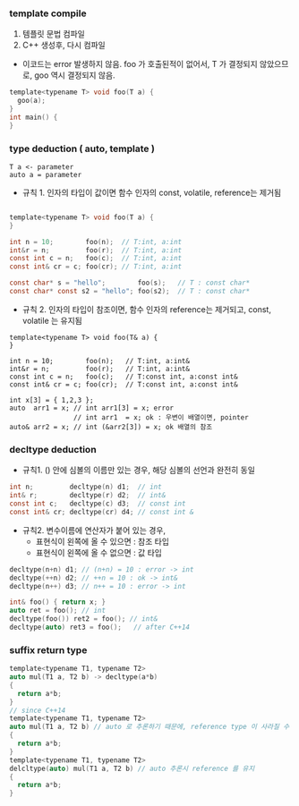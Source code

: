 ### template compile
1. 템플릿 문법 컴파일
2. C++ 생성후, 다시 컴파일
- 이코드는 error 발생하지 않음. foo 가 호출된적이 없어서, T 가 결정되지 않았으므로, goo 역시 결정되지 않음.
```c
template<typename T> void foo(T a) {
  goo(a);
}
int main() {
}
```

### type deduction ( auto, template )
    T a <- parameter
    auto a = parameter
- 규칙 1. 인자의 타입이 값이면 함수 인자의 const, volatile, reference는 제거됨    
```c

template<typename T> void foo(T a) {
}

int n = 10;        foo(n);  // T:int, a:int
int&r = n;         foo(r);  // T:int, a:int
const int c = n;   foo(c);  // T:int, a:int
const int& cr = c; foo(cr); // T:int, a:int

const char* s = "hello";        foo(s);   // T : const char*
const char* const s2 = "hello"; foo(s2);  // T : const char*
```
- 규칙 2. 인자의 타입이 참조이면,  함수 인자의 reference는 제거되고, const, volatile 는 유지됨
```
template<typename T> void foo(T& a) {
}

int n = 10;        foo(n);   // T:int, a:int&
int&r = n;         foo(r);   // T:int, a:int&
const int c = n;   foo(c);   // T:const int, a:const int&
const int& cr = c; foo(cr);  // T:const int, a:const int&

int x[3] = { 1,2,3 };
auto  arr1 = x;	// int arr1[3] = x; error
                // int arr1  = x; ok : 우변이 배열이면, pointer
auto& arr2 = x; // int (&arr2[3]) = x; ok 배열의 참조
```

### decltype deduction
- 규칙1. () 안에 심볼의 이름만 있는 경우, 해당 심볼의 선언과 완전히 동일
```c
int n;         decltype(n) d1;  // int
int& r;        decltype(r) d2;  // int&
const int c;   decltype(c) d3;  // const int
const int& cr; decltype(cr) d4; // const int &
```
- 규칙2. 변수이름에 연산자가 붙어 있는 경우,
  - 표현식이 왼쪽에 올 수 있으면 : 참조 타입
  - 표현식이 왼쪽에 올 수 없으면 : 값  타입
```c
decltype(n+n) d1; // (n+n) = 10 : error -> int
decltype(++n) d2; // ++n = 10 : ok -> int&
decltype(n++) d3; // n++ = 10 : error -> int

int& foo() { return x; }
auto ret = foo(); // int
decltype(foo()) ret2 = foo(); // int&
decltype(auto) ret3 = foo();   // after C++14
```

### suffix return type
```c
template<typename T1, typename T2>
auto mul(T1 a, T2 b) -> decltype(a*b)
{
  return a*b;
}
// since C++14
template<typename T1, typename T2>
auto mul(T1 a, T2 b) // auto 로 추론하기 때문에, reference type 이 사라질 수 있다.
{
  return a*b;
}
template<typename T1, typename T2>
delcltype(auto) mul(T1 a, T2 b) // auto 추론시 reference 를 유지
{
  return a*b;
}
```

